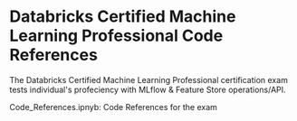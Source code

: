 # Databricks Certified Machine Learning Professional Code References

The Databricks Certified Machine Learning Professional certification exam tests individual's profeciency with MLflow & Feature Store operations/API.

Code_References.ipnyb: Code References for the exam
